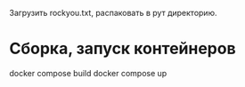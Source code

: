 Загрузить rockyou.txt, распаковать в рут директорию.

# Сборка, запуск контейнеров
docker compose build
docker compose up
